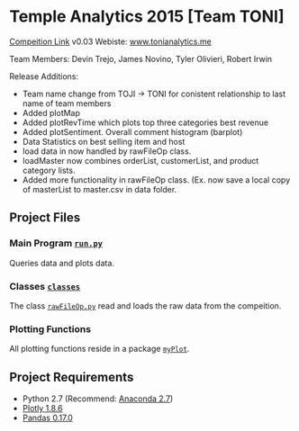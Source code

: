 # Temple Analytics 2015  [Team TONI]
[Compeition Link][]
v0.03
Webiste: www.tonianalytics.me

Team Members: Devin Trejo, James Novino, Tyler Olivieri, Robert Irwin


Release Additions:
- Team name change from TOJI -> TONI for conistent relationship to last name
of team members
- Added plotMap
- Added plotRevTime which plots top three categories best revenue
- Added plotSentiment. Overall comment histogram (barplot)
- Data Statistics on best selling item and host
- load data in now handled by rawFileOp class.
- loadMaster now combines orderList, customerList, and product category lists.
- Added more functionality in rawFileOp class. (Ex. now save a local copy of
masterList to master.csv in data folder. 

## Project Files
### Main Program [`run.py`][]
Queries data and plots data.

### Classes [`classes`][]
The class [`rawFileOp.py`][] read and loads the raw data from the compeition.

### Plotting Functions
All plotting functions reside in a package [`myPlot`][].

## Project Requirements
- Python 2.7 (Recommend: [Anaconda 2.7][])
- [Plotly 1.8.6][]
- [Pandas 0.17.0][]

[Compeition Link]: http://ibit.temple.edu/analytics/
[`run.py`]: /src/run.py
[`classes`]: /src/classes/
[`rawFileOp.py`]: /src/classes/rawFileOp.py
[`myPlot`]: /src/myPlot/
[`filecleanup.py`]: /src/filecleanup.py
[Anaconda 2.7]: https://www.continuum.io/downloads
[Plotly 1.8.6]: https://plot.ly/
[Pandas 0.17.0]: http://pandas.pydata.org/
